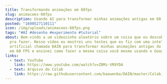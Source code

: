 ```yaml
---
title: Transformando animações em 60fps
slug: animacoes-60fps
description: Usando AI para transformar minhas animações antigas em 60 fps.
posted: "1600527110111"
icon: /img/uploads/animacoes-60fps.png
tags: "#AI #desenho #experimento #tutorial"
about: Bem-vindo a um videozinho aleatório sobre um coisa que eu descobri que dá
  pra fazer. Nesse vídeo eu mostrei uns testes que eu fiz com uma inteligência
  artificial chamada DAIN para transformar minhas animações antigas do Scratch
  em 60 FPS e ensinei como fazer a mesma coisa você mesmo usando o Google Colab.
links:
  - text: YouTube
    link: https://www.youtube.com/watch?v=Z0Mz-VR9YDA
  - text: Arquivo do Colab
    link: https://raw.githubusercontent.com/baowenbo/DAIN/master/Colab_DAIN.ipynb
---
```

<vid-yt url="https://www.youtube.com/watch?v=Z0Mz-VR9YDA"></vid-yt>